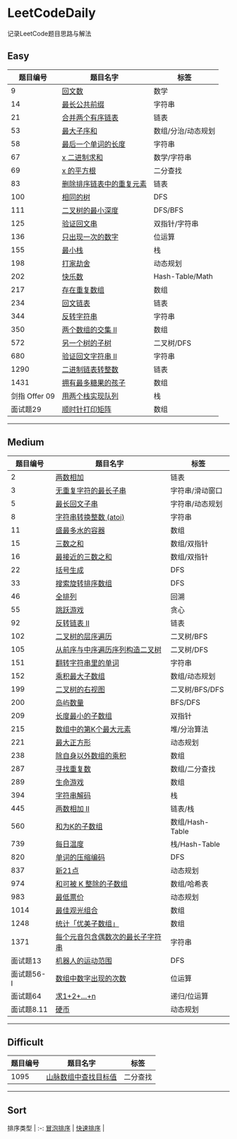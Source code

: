 # LeetCodeDaily

记录LeetCode题目思路与解法  

## Easy

 | 题目编号      | 题目名字                               | 标签               |
 | ------------- | -------------------------------------- | ------------------ |
 | 9             | [回文数](easy/9.md)                    | 数学               |
 | 14            | [最长公共前缀](easy/14.md)             | 字符串             |
 | 21            | [合并两个有序链表](easy/21.md)         | 链表               |
 | 53            | [最大子序和](easy/53.md)               | 数组/分治/动态规划 |
 | 58            | [最后一个单词的长度](easy/58.md)       | 字符串             |
 | 67            | [x 二进制求和](easy/67.md)             | 数学/字符串        |
 | 69            | [x 的平方根](easy/69.md)               | 二分查找           |
 | 83            | [删除排序链表中的重复元素](easy/83.md) | 链表               |
 | 100           | [相同的树](easy/100.md)                | DFS                |
 | 111           | [二叉树的最小深度](easy/111.md)        | DFS/BFS            |
 | 125           | [验证回文串](easy/125.md)              | 双指针/字符串      |
 | 136           | [只出现一次的数字](easy/136.md)        | 位运算             |
 | 155           | [最小栈](easy/155.md)                  | 栈                 |
 | 198           | [打家劫舍](easy/198.md)                | 动态规划           |
 | 202           | [快乐数](easy/202.md)                  | Hash-Table/Math    |
 | 217           | [存在重复数组](easy/217.md)            | 数组               |
 | 234           | [回文链表](easy/234.md)                | 链表               |
 | 344           | [反转字符串](easy/344.md)              | 字符串             |
 | 350           | [两个数组的交集 II](easy/350.md)       | 数组               |
 | 572           | [另一个树的子树](easy/572.md)          | 二叉树/DFS         |
 | 680           | [验证回文字符串 II](easy/680.md)       | 字符串             |
 | 1290          | [二进制链表转整数](easy/1290.md)       | 链表               |
 | 1431          | [拥有最多糖果的孩子](easy/1431.md)     | 数组               |
 | 剑指 Offer 09 | [用两个栈实现队列](easy/offer_09.md)   | 栈               |
 | 面试题29      | [顺时针打印矩阵](easy/offer_29.md)     | 数组               |

---

## Medium  

 | 题目编号    | 题目名字                                           | 标签            |
 | ----------- | -------------------------------------------------- | --------------- |
 | 2           | [两数相加](medium/2.md)                            | 链表            |
 | 3           | [无重复字符的最长子串](medium/3.md)                | 字符串/滑动窗口 |
 | 5           | [最长回文子串](medium/5.md)                        | 字符串/动态规划 |
 | 8           | [字符串转换整数 (atoi)](medium/8.md)               | 字符串          |
 | 11          | [盛最多水的容器](medium/11.md)                     | 数组            |
 | 15          | [三数之和](medium/15.md)                           | 数组/双指针     |
 | 16          | [最接近的三数之和](medium/16.md)                   | 数组/双指针     |
 | 22          | [括号生成](medium/22.md)                           | DFS             |
 | 33          | [搜索旋转排序数组](medium/33.md)                   | DFS             |
 | 46          | [全排列](medium/46.md)                             | 回溯            |
 | 55          | [跳跃游戏](medium/55.md)                           | 贪心            |
 | 92          | [反转链表 II](medium/92.md)                        | 链表            |
 | 102         | [二叉树的层序遍历](medium/102.md)                  | 二叉树/BFS      |
 | 105         | [从前序与中序遍历序列构造二叉树](medium/105.md)    | 二叉树/DFS      |
 | 151         | [翻转字符串里的单词](medium/151.md)                | 字符串          |
 | 152         | [乘积最大子数组](medium/152.md)                    | 数组/动态规划   |
 | 199         | [二叉树的右视图](medium/199.md)                    | 二叉树/BFS/DFS  |
 | 200         | [岛屿数量](medium/200.md)                          | BFS/DFS         |
 | 209         | [长度最小的子数组](medium/209.md)                  | 双指针          |
 | 215         | [数组中的第K个最大元素](medium/215.md)             | 堆/分治算法     |
 | 221         | [最大正方形](medium/221.md)                        | 动态规划        |
 | 238         | [除自身以外数组的乘积](medium/238.md)              | 数组            |
 | 287         | [寻找重复数](medium/287.md)                        | 数组/二分查找   |
 | 289         | [生命游戏](medium/289.md)                          | 数组            |
 | 394         | [字符串解码](medium/394.md)                        | 栈              |
 | 445         | [两数相加 II](medium/445.md)                       | 链表/栈         |
 | 560         | [和为K的子数组](medium/560.md)                     | 数组/Hash-Table |
 | 739         | [每日温度](medium/739.md)                          | 栈/Hash-Table   |
 | 820         | [单词的压缩编码](medium/820.md)                    | DFS             |
 | 837         | [新21点](medium/837.md)                            | 动态规划        |
 | 974         | [和可被 K 整除的子数组](medium/820.md)             | 数组/哈希表     |
 | 983         | [最低票价](medium/983.md)                          | 动态规划        |
 | 1014        | [最佳观光组合](medium/1014.md)                     | 数组            |
 | 1248        | [统计「优美子数组」](medium/1248.md)               | 数组            |
 | 1371        | [每个元音包含偶数次的最长子字符串](medium/1371.md) | 字符串          |
 | 面试题13    | [机器人的运动范围](medium/offer_13.md)             | DFS             |
 | 面试题56- I | [数组中数字出现的次数](medium/offer_56_1.md)       | 位运算          |
 | 面试题64    | [求1+2+…+n](medium/offer_64.md)                    | 递归/位运算     |
 | 面试题8.11  | [硬币](medium/offer_08_11.md)                      | 动态规划        |

---

## Difficult

 | 题目编号 | 题目名字                                  | 标签     |
 | -------- | ----------------------------------------- | -------- |
 | 1095     | [山脉数组中查找目标值](difficult/1095.md) | 二分查找 |

 ---

## Sort

 排序类型  |
:-:
 [冒泡排序](sort/bubble.md) |
 [快速排序](sort/quick.md) |
